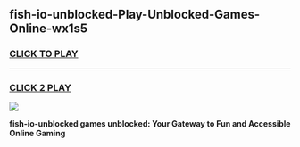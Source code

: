 
## fish-io-unblocked-Play-Unblocked-Games-Online-wx1s5
<h3>
<a href="https://premium76.site?title=fish-io-unblocked&ref=25A">CLICK TO PLAY</a></h3>
<hr>

<h3>
<a href="https://premium76.site?title=fish-io-unblocked&ref=25A">CLICK 2 PLAY</a>
  
</h3>

<a href="https://premium76.site?title=fish-io-unblocked&ref=25A"><img src="https://clearcache.store/games.png"></a>


**fish-io-unblocked games unblocked: Your Gateway to Fun and Accessible Online Gaming**
